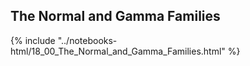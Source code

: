 The Normal and Gamma Families
------

{% include "../notebooks-html/18_00_The_Normal_and_Gamma_Families.html" %}
